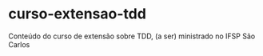 curso-extensao-tdd
==================

Conteúdo do curso de extensão sobre TDD, (a ser) ministrado no IFSP São Carlos
